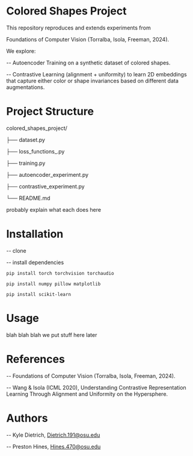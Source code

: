 ﻿# Colored Shapes Project

This repository reproduces and extends experiments from 

Foundations of Computer Vision (Torralba, Isola, Freeman, 2024). 

We explore:

-- Autoencoder Training on a synthetic dataset of colored shapes.

-- Contrastive Learning (alignment + uniformity) to learn 2D embeddings that capture either color or 
   shape invariances based on different data augmentations.

# Project Structure

colored_shapes_project/

  ├── dataset.py
  
  ├── loss_functions_.py
  
  ├── training.py
  
  ├── autoencoder_experiment.py
  
  ├── contrastive_experiment.py
  
  └── README.md

probably explain what each does here

# Installation
-- clone 

-- install dependencies

	pip install torch torchvision torchaudio
 
	pip install numpy pillow matplotlib
 
	pip install scikit-learn

# Usage
blah blah blah we put stuff here later

# References
-- Foundations of Computer Vision (Torralba, Isola, Freeman, 2024).

-- Wang & Isola (ICML 2020), Understanding Contrastive Representation 
		 Learning Through Alignment and Uniformity on the Hypersphere.

# Authors
-- Kyle Dietrich, Dietrich.191@osu.edu

-- Preston Hines, Hines.470@osu.edu

